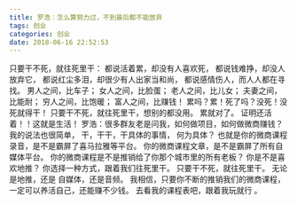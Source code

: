 ```yaml
---
title: 罗浩：怎么算努力过，不到最后都不能放弃
tags: 创业
categories: 创业
date: 2018-06-16 22:52:53
---
```


只要干不死，就往死里干：
都说活着累，却没有人喜欢死，
都说钱难挣，却没人放弃它，
都说红尘多泪，却很少有人出家当和尚，
都说感情伤人，而人人都在寻找。
男人之间，比车子；
女人之间，比脸蛋；
老人之间，比儿女；
夫妻之间，比能耐；
穷人之间，比饱暖；
富人之间，比赚钱！
累吗？累！死了吗？没死！没死就得干！
只要干不死，就往死里干，想别的都没用。
累就对了。
证明还活着！！这就是生活！
罗浩：很多群友老是问我，如何做项目，如何做微商赚钱？
我的说法也很简单，
干，干干，干具体的事情，
何为具体？
也就是你的微商课程录音，是不是霸屏了喜马拉雅等平台。
你的微商课程文章，是不是霸屏了所有自媒体平台。
你的微商课程是不是推销给了你那个城市里的所有老板？
你是不是喜欢地推？
你选择一种方式，跟着我们往死里干。
只要干不死，就往死里干。
无论是地推，还是 自媒体，还是音频。
我相信，只要你不断的推销我们的微商课程，一定可以养活自己，还能赚不少钱。
去看我的课程表吧，跟着我玩就行 。